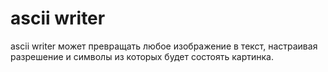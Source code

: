 # ascii writer

ascii writer может превращать любое изображение в текст, настраивая разрешение и символы из которых будет состоять картинка.
